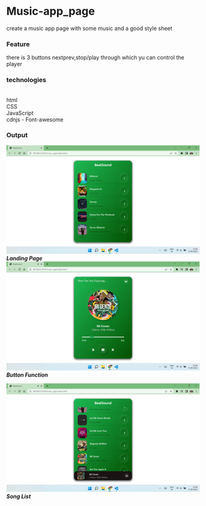 # Music-app_page
create a music app page with some music and a good style sheet

### Feature ###

there is 3 buttons nextprev,stop/play through which yu can control the player

### technologies ###
<br>html
<br>CSS
<br>JavaScript
<br>cdnjs - Font-awesome

### Output
![Alt text](Screenshot1.png?raw=true "landing page")
***Landing Page***
![Alt text](Screenshot2.png?raw=true "Button Function")
***Button Function***

![Alt text](Screenshot3.png?raw=true "Song List")
***Song List***


